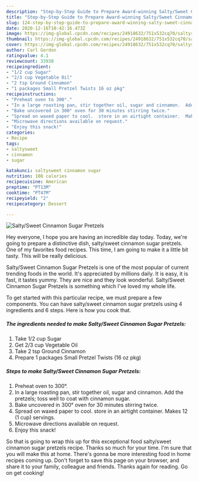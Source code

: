 ```yaml
---
description: "Step-by-Step Guide to Prepare Award-winning Salty/Sweet Cinnamon Sugar Pretzels"
title: "Step-by-Step Guide to Prepare Award-winning Salty/Sweet Cinnamon Sugar Pretzels"
slug: 124-step-by-step-guide-to-prepare-award-winning-salty-sweet-cinnamon-sugar-pretzels
date: 2020-12-16T10:42:16.473Z
image: https://img-global.cpcdn.com/recipes/24918632/751x532cq70/saltysweet-cinnamon-sugar-pretzels-recipe-main-photo.jpg
thumbnail: https://img-global.cpcdn.com/recipes/24918632/751x532cq70/saltysweet-cinnamon-sugar-pretzels-recipe-main-photo.jpg
cover: https://img-global.cpcdn.com/recipes/24918632/751x532cq70/saltysweet-cinnamon-sugar-pretzels-recipe-main-photo.jpg
author: Carl Gordon
ratingvalue: 4.1
reviewcount: 33938
recipeingredient:
- "1/2 cup Sugar"
- "2/3 cup Vegetable Oil"
- "2 tsp Ground Cinnamon"
- "1 packages Small Pretzel Twists 16 oz pkg"
recipeinstructions:
- "Preheat oven to 300°."
- "In a large roasting pan, stir together oil, sugar and cinnamon.  Add the pretzels; toss well to coat with cinnamon sugar."
- "Bake uncovered in 300° oven for 30 minutes stirring twice."
- "Spread on waxed paper to cool.  store in an airtight container.  Makes 12 (1 cup) servings."
- "Microwave directions available on request."
- "Enjoy this snack!"
categories:
- Recipe
tags:
- saltysweet
- cinnamon
- sugar

katakunci: saltysweet cinnamon sugar 
nutrition: 108 calories
recipecuisine: American
preptime: "PT13M"
cooktime: "PT47M"
recipeyield: "2"
recipecategory: Dessert

---
```



![Salty/Sweet Cinnamon Sugar Pretzels](https://img-global.cpcdn.com/recipes/24918632/751x532cq70/saltysweet-cinnamon-sugar-pretzels-recipe-main-photo.jpg)

Hey everyone, I hope you are having an incredible day today. Today, we're going to prepare a distinctive dish, salty/sweet cinnamon sugar pretzels. One of my favorites food recipes. This time, I am going to make it a little bit tasty. This will be really delicious.

Salty/Sweet Cinnamon Sugar Pretzels is one of the most popular of current trending foods in the world. It's appreciated by millions daily. It is easy, it is fast, it tastes yummy. They are nice and they look wonderful. Salty/Sweet Cinnamon Sugar Pretzels is something which I've loved my whole life.




To get started with this particular recipe, we must prepare a few components. You can have salty/sweet cinnamon sugar pretzels using 4 ingredients and 6 steps. Here is how you cook that.

<!--inarticleads1-->

##### The ingredients needed to make Salty/Sweet Cinnamon Sugar Pretzels:

1. Take 1/2 cup Sugar
1. Get 2/3 cup Vegetable Oil
1. Take 2 tsp Ground Cinnamon
1. Prepare 1 packages Small Pretzel Twists (16 oz pkg)




<!--inarticleads2-->

##### Steps to make Salty/Sweet Cinnamon Sugar Pretzels:

1. Preheat oven to 300°.
1. In a large roasting pan, stir together oil, sugar and cinnamon.  Add the pretzels; toss well to coat with cinnamon sugar.
1. Bake uncovered in 300° oven for 30 minutes stirring twice.
1. Spread on waxed paper to cool.  store in an airtight container.  Makes 12 (1 cup) servings.
1. Microwave directions available on request.
1. Enjoy this snack!




So that is going to wrap this up for this exceptional food salty/sweet cinnamon sugar pretzels recipe. Thanks so much for your time. I'm sure that you will make this at home. There's gonna be more interesting food in home recipes coming up. Don't forget to save this page on your browser, and share it to your family, colleague and friends. Thanks again for reading. Go on get cooking!
